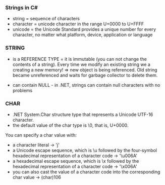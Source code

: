 <h3>Strings in C# </h3>

- string = sequence of characters
- character = unicode character in the range U+0000 to U+FFFF
- unicode = the Unicode Standard provides a unique number for every character, no matter what platform, device, application or language

<h3>STRING </h3>

- is a REFERENCE TYPE = it is immutable (you can not change the contents of a string). Every time we modify an existing string we a creating a new memory! => new object is
                        being referenced. Old string became unreferenced and waits for garbage collector to delete them. 
                      
- can contain NULL - in .NET, strings can contain null characters with no problems

<h3>CHAR </h3>

- .NET System.Char structure type that represents a Unicode UTF-16 character.
- the default value of the char type is \0, that is, U+0000.

You can specify a char value with:
 - a character literal -> 'j'
 - a Unicode escape sequence, which is \u followed by the four-symbol hexadecimal representation of a character code -> '\u006A'
 - a hexadecimal escape sequence, which is \x followed by the hexadecimal representation of a character code -> '\x006A'
 - you can also cast the value of a character code into the corresponding char value -> (char)106
